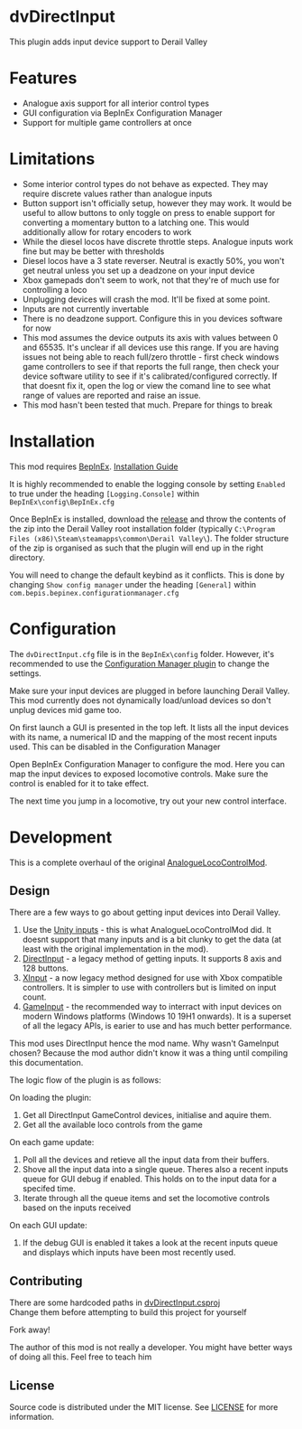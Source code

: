# dvDirectInput

This plugin adds input device support to Derail Valley

# Features

* Analogue axis support for all interior control types
* GUI configuration via BepInEx Configuration Manager
* Support for multiple game controllers at once

# Limitations

* Some interior control types do not behave as expected. They may require discrete values rather than analogue inputs
* Button support isn't officially setup, however they may work. It would be useful to allow buttons to only toggle on press to enable support for converting a momentary button to a latching one. This would additionally allow for rotary encoders to work
* While the diesel locos have discrete throttle steps. Analogue inputs work fine but may be better with thresholds
* Diesel locos have a 3 state reverser. Neutral is exactly 50%, you won't get neutral unless you set up a deadzone on your input device
* Xbox gamepads don't seem to work, not that they're of much use for controlling a loco
* Unplugging devices will crash the mod. It'll be fixed at some point.
* Inputs are not currently invertable
* There is no deadzone support. Configure this in you devices software for now
* This mod assumes the device outputs its axis with values between 0 and 65535. It's unclear if all devices use this range. If you are having issues not being able to reach full/zero throttle - first check windows game controllers to see if that reports the full range, then check your device software utility to see if it's calibrated/configured correctly. If that doesnt fix it, open the log or view the comand line to see what range of values are reported and raise an issue.
* This mod hasn't been tested that much. Prepare for things to break

# Installation

This mod requires [BepInEx](https://github.com/BepInEx/BepInEx/releases/latest). [Installation Guide](https://www.nexusmods.com/derailvalley/videos/7)

It is highly recommended to enable the logging console by setting `Enabled` to true under the heading `[Logging.Console]` within `BepInEx\config\BepInEx.cfg`

Once BepInEx is installed, download the [release](https://github.com/Matthew-J-Green/dvDirectInput/releases/latest) and throw the contents of the zip into the Derail Valley root installation folder (typically `C:\Program Files (x86)\Steam\steamapps\common\Derail Valley\`). The folder structure of the zip is organised as such that the plugin will end up in the right directory.

You will need to change the default keybind as it conflicts. This is done by changing `Show config manager` under the heading `[General]` within `com.bepis.bepinex.configurationmanager.cfg`

# Configuration

The `dvDirectInput.cfg` file is in the `BepInEx\config` folder. However, it's recommended to use the [Configuration Manager plugin](https://github.com/BepInEx/BepInEx.ConfigurationManager) to change the settings.

Make sure your input devices are plugged in before launching Derail Valley. This mod currently does not dynamically load/unload devices so don't unplug devices mid game too.

On first launch a GUI is presented in the top left. It lists all the input devices with its name, a numerical ID and the mapping of the most recent inputs used. This can be disabled in the Configuration Manager

Open BepInEx Configuration Manager to configure the mod. Here you can map the input devices to exposed locomotive controls. Make sure the control is enabled for it to take effect.

The next time you jump in a locomotive, try out your new control interface.

# Development

This is a complete overhaul of the original [AnalogueLocoControlMod](https://github.com/Matthew-J-Green/dv-loco-analogue-control-mod).

## Design

There are a few ways to go about getting input devices into Derail Valley.
1. Use the [Unity inputs](https://docs.unity3d.com/ScriptReference/Input.html) - this is what AnalogueLocoControlMod did. It doesnt support that many inputs and is a bit clunky to get the data (at least with the original implementation in the mod).
2. [DirectInput](https://learn.microsoft.com/en-us/previous-versions/windows/desktop/ee416842(v=vs.85)) - a legacy method of getting inputs. It supports 8 axis and 128 buttons.
3. [XInput](https://learn.microsoft.com/en-us/windows/win32/xinput/getting-started-with-xinput) - a now legacy method designed for use with Xbox compatible controllers. It is simpler to use with controllers but is limited on input count.
4. [GameInput](https://learn.microsoft.com/en-us/gaming/gdk/_content/gc/input/overviews/input-overview) - the recommended way to interract with input devices on modern Windows platforms (Windows 10 19H1 onwards). It is a superset of all the legacy APIs, is earier to use and has much better performance.

This mod uses DirectInput hence the mod name.
Why wasn't GameInput chosen? Because the mod author didn't know it was a thing until compiling this documentation.

The logic flow of the plugin is as follows:

On loading the plugin:
1. Get all DirectInput GameControl devices, initialise and aquire them.
2. Get all the available loco controls from the game

On each game update:
1. Poll all the devices and retieve all the input data from their buffers.
2. Shove all the input data into a single queue. Theres also a recent inputs queue for GUI debug if enabled. This holds on to the input data for a specifed time.
3. Iterate through all the queue items and set the locomotive controls based on the inputs received

On each GUI update:
1. If the debug GUI is enabled it takes a look at the recent inputs queue and displays which inputs have been most recently used.

## Contributing

There are some hardcoded paths in [dvDirectInput.csproj](dvDirectInput/dvDirectInput.csproj)\
Change them before attempting to build this project for yourself

Fork away!

The author of this mod is not really a developer. You might have better ways of doing all this. Feel free to teach him

## License

Source code is distributed under the MIT license. See [LICENSE](LICENSE) for more information.